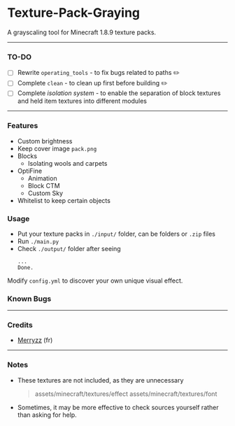 # Texture-Pack-Graying
A grayscaling tool for Minecraft 1.8.9 texture packs.

------------
### TO-DO
- [ ] Rewrite `operating_tools` - to fix bugs related to paths ✏️
- [ ] Complete `clean` - to clean up first before building ✏️
- [ ] Complete *isolation system* - to enable the separation of block textures and held item textures into different modules

---
### Features
- Custom brightness
- Keep cover image `pack.png`
- Blocks
  - Isolating wools and carpets
- OptiFine
  - Animation
  - Block CTM
  - Custom Sky
- Whitelist to keep certain objects

### Usage
* Put your texture packs in `./input/` folder, can be folders or `.zip` files
* Run `./main.py` 
* Check `./output/` folder after seeing
  ```
  ...
  Done.
  ```
Modify `config.yml` to discover your own unique visual effect.

### Known Bugs

---
### Credits
* [Merryzz](https://www.youtube.com/@Merryzz) (fr)

------------
### Notes

- These textures are not included, as they are unnecessary
  > assets/minecraft/textures/effect
  > assets/minecraft/textures/font
- Sometimes, it may be more effective to check sources yourself rather than asking for help.